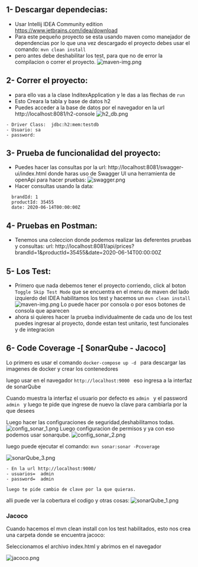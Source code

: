 

1- Descargar dependecias:
-
- Usar Intellij IDEA Community edition https://www.jetbrains.com/idea/download
- Para este pequeño proyecto se esta usando maven como manejador de dependencias
  por lo que una vez descargado el proyecto debes usar el comando:
  ``` mvn clean install ```
- pero antes debe deshabilitar los test, para que no de error la compilacion o correr el proyecto.
  ![maven-img.png](assets/images/maven-img.png)

2- Correr el proyecto:
-
- para ello vas a la clase InditexApplication y le das a las flechas de  ``` run ```
- Esto Creara la tabla y base de datos h2
- Puedes acceder a la base de datos por el navegador en la url http://localhost:8081/h2-console
  ![h2_db.png](assets/images/h2_db.png)
 ```
- Driver Class:  jdbc:h2:mem:testdb
- Usuario: sa
- password:
 ```

3- Prueba de funcionalidad del proyecto:
-
- Puedes hacer las consultas por la url: http://localhost:8081/swagger-ui/index.html
  donde haras uso de Swagger UI una herramienta de openApi para hacer pruebas:
  ![swagger.png](assets/images/swagger.png)
- Hacer consultas usando la data:

```
  brandId: 1
  productId: 35455
  date: 2020-06-14T00:00:00Z
 ```

4- Pruebas en Postman:
- 
- Tenemos una coleccion donde podemos realizar las deferentes pruebas y consultas:
  url: http://localhost:8081/api/prices?brandId=1&productId=35455&date=2020-06-14T00:00:00Z

5- Los Test:
-
- Primero que nada debemos tener el proyecto corriendo, click al boton ``` Toggle Skip Test Mode ```  que se encuentra en el menu de maven del lado izquierdo del IDEA
  habilitamos los test y hacemos un ``` mvn clean install ```
  ![maven-img.png](assets/images/maven-img.png)
  Lo puede hacer por consola o por esos botones de consola que aparecen
- ahora si quieres hacer la prueba individualmente de cada uno de los test puedes ingresar al proyecto, donde estan test unitario, test funcionales y de integracion

6- Code Coverage -[ SonarQube - Jacoco]
-
Lo primero es usar el comando ``` docker-compose up -d  ``` para descargar las imagenes de docker y crear los contenedores

luego usar en el navegador  ``` http://localhost:9000  ``` eso ingresa a la interfaz de sonarQube


Cuando muestra la interfaz el usuario por defecto es  ``` admin  ``` y el password  ``` admin  ``` y luego te pide que ingrese de nuevo la clave para cambiarla por la que desees


Luego hacer las configuraciones de seguridad,deshabilitamos todas.
![config_sonar_1.png](assets/images/config_sonar_1.png)
Luego configuracion de permisos y ya con eso podemos usar sonarqube.
![config_sonar_2.png](assets/images/config_sonar_2.png)

luego puede ejecutar el comando:
``` mvn sonar:sonar -Pcoverage  ```

![sonarQube_3.png](assets/images/sonarQube_3.png)
 ```
- En la url http://localhost:9000/  
- usuarios=  admin
- password=  admin

luego te pide cambio de clave por la que quieras.
 ```
alli puede ver la cobertura el codigo y otras cosas:
![sonarQube_1.png](assets/images/sonarQube_1.png)

### Jacoco
Cuando hacemos el mvn clean install con los test habilitados, esto nos crea una carpeta donde se encuentra jacoco:

Seleccionamos el archivo index.html y abrimos en el navegador

![jacoco.png](assets/images/jacoco.png)
